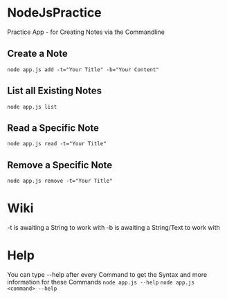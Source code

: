 # NodeJsPractice

Practice App - for Creating Notes via the Commandline

Create a Note
-------------
`node app.js add -t="Your Title" -b="Your Content"`

List all Existing Notes
-----------------------
`node app.js list`

Read a Specific Note
--------------------
`node app.js read -t="Your Title"`

Remove a Specific Note
----------------------
`node app.js remove -t="Your Title"`

# Wiki
-t is awaiting a String to work with
-b is awaiting a String/Text to work with

# Help
You can type --help after every Command to get the Syntax and more information for these Commands
`node app.js --help`
`node app.js <command> --help`
